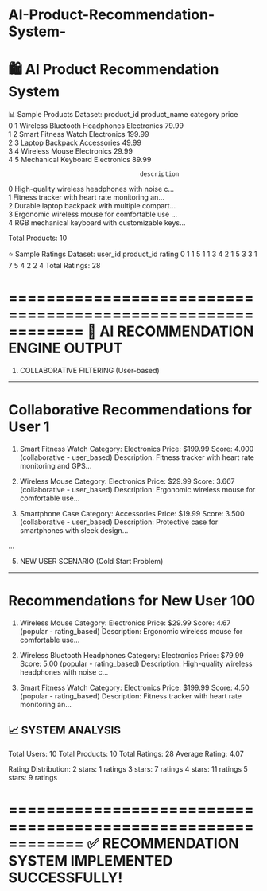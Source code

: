 # AI-Product-Recommendation-System-

🛍 AI Product Recommendation System
==================================================
📊 Sample Products Dataset:
   product_id              product_name      category  price  \
0           1  Wireless Bluetooth Headphones  Electronics  79.99   
1           2          Smart Fitness Watch   Electronics  199.99   
2           3             Laptop Backpack   Accessories   49.99   
3           4              Wireless Mouse   Electronics   29.99   
4           5         Mechanical Keyboard   Electronics   89.99   

                                         description  
0  High-quality wireless headphones with noise c...  
1  Fitness tracker with heart rate monitoring an...  
2  Durable laptop backpack with multiple compart...  
3  Ergonomic wireless mouse for comfortable use ...  
4  RGB mechanical keyboard with customizable keys...  

Total Products: 10

⭐ Sample Ratings Dataset:
   user_id  product_id  rating
0        1           1       5
1        1           3       4
2        1           5       3
3        1           7       5
4        2           2       4
Total Ratings: 28

============================================================
🤖 AI RECOMMENDATION ENGINE OUTPUT
============================================================

1. COLLABORATIVE FILTERING (User-based)
----------------------------------------

Collaborative Recommendations for User 1
============================================================
1. Smart Fitness Watch
   Category: Electronics
   Price: $199.99
   Score: 4.000 (collaborative - user_based)
   Description: Fitness tracker with heart rate monitoring and GPS...

2. Wireless Mouse
   Category: Electronics
   Price: $29.99
   Score: 3.667 (collaborative - user_based)
   Description: Ergonomic wireless mouse for comfortable use...

3. Smartphone Case
   Category: Accessories
   Price: $19.99
   Score: 3.500 (collaborative - user_based)
   Description: Protective case for smartphones with sleek design...

...

5. NEW USER SCENARIO (Cold Start Problem)
----------------------------------------

Recommendations for New User 100
============================================================
1. Wireless Mouse
   Category: Electronics
   Price: $29.99
   Score: 4.67 (popular - rating_based)
   Description: Ergonomic wireless mouse for comfortable use...

2. Wireless Bluetooth Headphones
   Category: Electronics
   Price: $79.99
   Score: 5.00 (popular - rating_based)
   Description: High-quality wireless headphones with noise c...

3. Smart Fitness Watch
   Category: Electronics
   Price: $199.99
   Score: 4.50 (popular - rating_based)
   Description: Fitness tracker with heart rate monitoring an...

📈 SYSTEM ANALYSIS
----------------------------------------
Total Users: 10
Total Products: 10
Total Ratings: 28
Average Rating: 4.07

Rating Distribution:
  2 stars: 1 ratings
  3 stars: 7 ratings
  4 stars: 11 ratings
  5 stars: 9 ratings

============================================================
✅ RECOMMENDATION SYSTEM IMPLEMENTED SUCCESSFULLY!
============================================================
